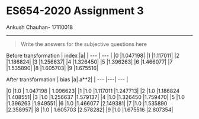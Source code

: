# ES654-2020 Assignment 3

Ankush Chauhan- 17110018

------

> Write the answers for the subjective questions here

Before transformation
|  index    |a|
| --- | --- |
|0  |1.047198|
|1  |1.117011|
|2  |1.186824|
|3  |1.256637|
|4  |1.326450|
|5  |1.396263|
|6  |1.466077|
|7  |1.535890|
|8  |1.605703|
|9  |1.675516|

After transformation
   | bias     |a|        a**2|
   | --- |---| --- |

|0  |1.0 | 1.047198 | 1.096623|
|1  |1.0  |1.117011  |1.247713|
|2  |1.0  |1.186824  |1.408551|
|3  |1.0  |1.256637  |1.579137|
|4  |1.0  |1.326450  |1.759470|
|5  |1.0  |1.396263  |1.949551|
|6  |1.0  |1.466077  |2.149381|
|7  |1.0  |1.535890  |2.358957|
|8  |1.0 | 1.605703  |2.578282|
|9  |1.0  |1.675516  |2.807354|
